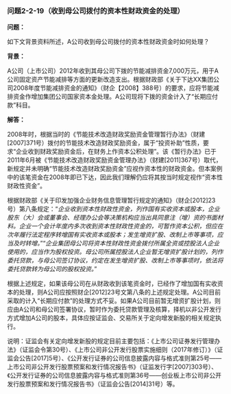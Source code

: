 ### 问题2-2-19（收到母公司拨付的资本性财政资金的处理）

**问题：**

如下文背景资料所述，A公司收到母公司拨付的资本性财政资金时如何处理？

**背景：**

A公司（上市公司）2012年收到其母公司下拨的节能减排资金7,000万元，用于A公司固定资产节能减排等方面的更新改造支出。根据财政部《关于下达XX集团公司2008年度节能减排资金的通知》（财企【2008】388号）的要求，应将节能减排资金作增加集团公司国家资本金处理。A公司现将下拨的资金计入了“长期应付款”科目。

**解答：**

2008年时，根据当时的《节能技术改造财政奖励资金管理暂行办法》（财建[2007]371号）拨付的节能技术改造财政奖励资金，属于“投资补助”性质，要求“企业收到财政奖励资金后，在财务上作资本公积处理”。该《暂行办法》已于2011年6月被《节能技术改造财政奖励资金管理办法》（财建[2011]367号）取代，新规定并未明确“节能技术改造财政奖励资金”应视作资本性的财政资金。但本案例中的该笔资金在2008年即已下达，因此我们理解仍应将其按当时规定视作“资本性财政性资金”。

根据财政部《关于印发加强企业财务信息管理暂行规定的通知》（财企[2012]23号）第八条规定：“*企业收到资本性财政性资金，列作国有实收资本或股本，企业股东（大）会或董事会、经理办公会等决策机构应当出具同意注（增）资的书面材料。企业一个会计年度内多次收到资本性财政性资金的，可暂作资本公积，但应在次年履行法定程序转增国有实收资本或股本；发生增资扩股、改制上市等事项，应当及时转增。*”“*企业集团母公司将资本性财政性资金拨付所属全资或控股法人企业使用的，应当作为股权投资。母公司所属控股法人企业暂无增资扩股计划的，列作委托贷款，与母公司签订协议，约定在发生增资扩股、改制上市等事项时，依法将委托贷款转为母公司的股权投资。*”

根据上述规定，如果该母公司在从财政收到该笔资金时，已经作了增加国有实收资本的处理，则A公司应按照财企[2012]23号文第八条的上述规定处理。A公司目前采取的计入“长期应付款”的处理方式不妥。如果A公司目前暂无增资扩股计划，则应由A公司和母公司签署协议，暂时作为委托贷款管理及核算，择机以非公开发行方式增加A公司的股本，具体应按证监会、交易所关于定向增发新股的相关规定执行。

说明：证监会有关定向增发新股的规定目前主要包括：《上市公司证券发行管理办法》（证监会令第30号）、《上市公司非公开发行股票实施细则（2017年修订）》（证监会公告[2017]5号）、《公开发行证券的公司信息披露内容与格式准则第25号——上市公司非公开发行股票预案和发行情况报告书》（证监发行字[2007]303号）、《公开发行证券的公司信息披露内容与格式准则第36号——创业板上市公司非公开发行股票预案和发行情况报告书》（证监会公告[2014]31号）等。